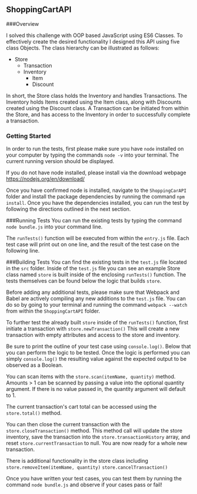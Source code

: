 ## ShoppingCartAPI

###Overview

I solved this challenge with OOP based JavaScript using ES6 Classes. To effectively
create the desired functionality I designed this API using five class Objects. The
class hierarchy can be illustrated as follows:
  - Store
    - Transaction
    - Inventory
      - Item
      - Discount

In short, the Store class holds the Inventory and handles Transactions. The Inventory
holds Items created using the Item class, along with Discounts created using the Discount
class. A Transaction can be initiated from within the Store, and has access to the Inventory
in order to successfully complete a transaction.

### Getting Started

In order to run the tests, first please make sure you have `node` installed on your computer
by typing the commands `node -v` into your terminal. The current running version
should be displayed.

If you do not have node installed, please install via the download webpage
https://nodejs.org/en/download/

Once you have confirmed node is installed, navigate to the `ShoppingCarAPI` folder
and install the package dependencies by running the command `npm install`. Once
you have the dependencies installed, you can run the test by following the directions
outlined in the next section.

###Running Tests
You can run the existing tests by typing the command `node bundle.js` into your command line.

The `runTests()` function will be executed from within the `entry.js` file. Each test case
will print out on one line, and the result of the test case on the following line.

###Building Tests
You can find the existing tests in the `test.js` file located in the `src` folder.
Inside of the `test.js` file you can see an example Store class named `store` is built inside
of the enclosing `runTests()` function. The tests themselves can be found below the
logic that builds `store`.

Before adding any additional tests, please make sure that Webpack and Babel are actively
compiling any new additions to the `test.js` file. You can do so by going to your terminal and
running the command `webpack --watch` from within the `ShoppingCartAPI` folder.

To further test the already built `store` inside of the `runTests()` function, first initiate
a transaction with `store.newTransaction()` This will create a new transaction with empty attributes
and access to the store and inventory.

Be sure to print the outline of your test case using `console.log()`. Below that
you can perform the logic to be tested. Once the logic is performed you can simply
`console.log()` the resulting value against the expected output to be observed
as a Boolean.

You can scan items with the `store.scan(itemName, quantity)` method. Amounts > 1
can be scanned by passing a value into the optional quantity argument. If there is no value
passed in, the quantity argument will default to 1.

The current transaction's cart total can be accessed using the `store.total()` method.

You can then close the current transaction with the `store.closeTransaction()` method.
This method call will update the store inventory, save the transaction into the
`store.transactionHistory` array, and reset `store.currentTransaction` to null. You
are now ready for a whole new transaction.


There is additional functionality in the store class including
`store.removeItem(itemName, quantity)`
`store.cancelTransaction()`


Once you have written your test cases, you can test them by running the command
`node bundle.js` and observe if your cases pass or fail!
